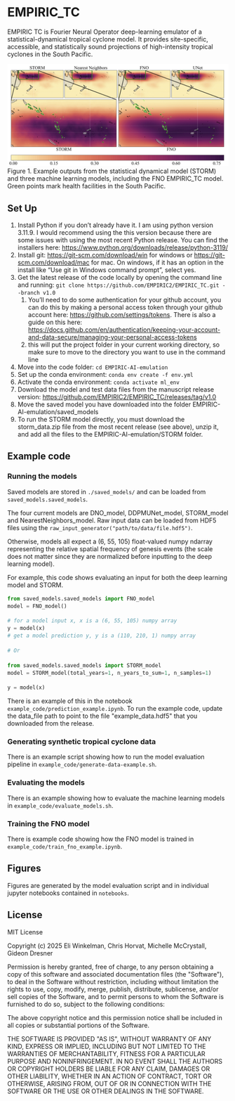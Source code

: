 # EMPIRIC_TC

EMPIRIC TC is Fourier Neural Operator deep-learning emulator of a statistical-dynamical tropical cyclone model. It provides site-specific, accessible, and statistically sound projections of high-intensity tropical cyclones in the South Pacific.

![ExampleOutputs.jpeg](figures/ExampleOutputs.jpeg)
Figure 1. Example outputs from the statistical dynamical model (STORM) and three machine learning models, including the FNO EMPIRIC_TC model. Green points mark health facilities in the South Pacific.

## Set Up

1. Install Python if you don’t already have it. I am using python version 3.11.9. I would recommend using the this version because there are some issues with using the most recent Python release. You can find the installers here: https://www.python.org/downloads/release/python-3119/
2. Install git: https://git-scm.com/download/win for windows or https://git-scm.com/download/mac for mac. On windows, if it has an option in the install like “Use git in Windows command prompt”, select yes.
3. Get the latest release of the code locally by opening the command line and running: `git clone https://github.com/EMPIRIC2/EMPIRIC_TC.git --branch v1.0` 
    1. You’ll need to do some authentication for your github account, you can do this by making a personal access token through your github account here: https://github.com/settings/tokens. There is also a guide on this here: https://docs.github.com/en/authentication/keeping-your-account-and-data-secure/managing-your-personal-access-tokens
    2. this will put the project folder in your current working directory, so make sure to move to the directory you want to use in the command line
4.  Move into the code folder: `cd EMPIRIC-AI-emulation` 
5. Set up the conda environment: `conda env create -f env.yml`
6. Activate the conda environment: `conda activate ml_env`
7. Download the model and test data files from the manuscript release version: https://github.com/EMPIRIC2/EMPIRIC_TC/releases/tag/v1.0
8. Move the saved model you have downloaded into the folder EMPIRIC-AI-emulation/saved_models
9. To run the STORM model directly, you must download the storm_data.zip file from the most recent release (see above), unzip it, and add all the files to the EMPIRIC-AI-emulation/STORM folder.

## Example code

### Running the models

Saved models are stored in `./saved_models/` and can be loaded from `saved_models.saved_models`. 

The four current models are DNO_model, DDPMUNet_model, STORM_model and NearestNeighbors_model.
Raw input data can be loaded from HDF5 files using the `raw_input_generator("path/to/data/file.hdf5")`.

Otherwise, models all expect a (6, 55, 105) float-valued numpy ndarray representing the relative 
spatial frequency of genesis events (the scale does not matter 
since they are normalized before inputting to the deep learning model).

For example, this code shows evaluating an input for both the deep learning model and STORM.

```python
from saved_models.saved_models import FNO_model
model = FNO_model()

# for a model input x, x is a (6, 55, 105) numpy array
y = model(x)
# get a model prediction y, y is a (110, 210, 1) numpy array

# Or

from saved_models.saved_models import STORM_model
model = STORM_model(total_years=1, n_years_to_sum=1, n_samples=1)

y = model(x)
```

There is an example of this in the notebook `example_code/prediction_example.ipynb`. 
To run the example code, update the data_file path to point to the file "example_data.hdf5" that you downloaded from the release.

### Generating synthetic tropical cyclone data
There is an example script showing how to run the model evaluation pipeline in `example_code/generate-data-example.sh`.

### Evaluating the models

There is an example showing how to evaluate the machine learning models in `example_code/evaluate_models.sh`.

### Training the FNO model

There is example code showing how the FNO model is trained in `example_code/train_fno_example.ipynb`.

## Figures

Figures are generated by the model evaluation script and in individual jupyter notebooks contained in `notebooks`.

## License

MIT License

Copyright (c) 2025 Eli Winkelman, Chris Horvat, Michelle McCrystall, Gideon Dresner

Permission is hereby granted, free of charge, to any person obtaining a copy
of this software and associated documentation files (the "Software"), to deal
in the Software without restriction, including without limitation the rights
to use, copy, modify, merge, publish, distribute, sublicense, and/or sell
copies of the Software, and to permit persons to whom the Software is
furnished to do so, subject to the following conditions:

The above copyright notice and this permission notice shall be included in all
copies or substantial portions of the Software.

THE SOFTWARE IS PROVIDED "AS IS", WITHOUT WARRANTY OF ANY KIND, EXPRESS OR
IMPLIED, INCLUDING BUT NOT LIMITED TO THE WARRANTIES OF MERCHANTABILITY,
FITNESS FOR A PARTICULAR PURPOSE AND NONINFRINGEMENT. IN NO EVENT SHALL THE
AUTHORS OR COPYRIGHT HOLDERS BE LIABLE FOR ANY CLAIM, DAMAGES OR OTHER
LIABILITY, WHETHER IN AN ACTION OF CONTRACT, TORT OR OTHERWISE, ARISING FROM,
OUT OF OR IN CONNECTION WITH THE SOFTWARE OR THE USE OR OTHER DEALINGS IN THE
SOFTWARE.


